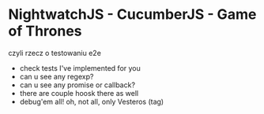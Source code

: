 # NightwatchJS - CucumberJS - Game of Thrones
czyli rzecz o testowaniu e2e

* check tests I've implemented for you
* can u see any regexp?
* can u see any promise or callback?
* there are couple hoosk there as well
* debug'em all! oh, not all, only Vesteros (tag)